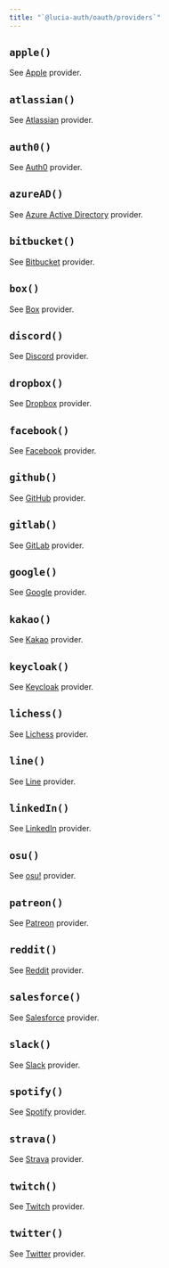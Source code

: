 ```yaml
---
title: "`@lucia-auth/oauth/providers`"
---
```


## `apple()`

See [Apple](/oauth/providers/apple) provider.

## `atlassian()`

See [Atlassian](/oauth/providers/atlassian) provider.

## `auth0()`

See [Auth0](/oauth/providers/auth0) provider.

## `azureAD()`

See [Azure Active Directory](/oauth/providers/azure-ad) provider.

## `bitbucket()`

See [Bitbucket](/oauth/providers/bitbucket) provider.

## `box()`

See [Box](/oauth/providers/box) provider.

## `discord()`

See [Discord](/oauth/providers/discord) provider.

## `dropbox()`

See [Dropbox](/oauth/providers/dropbox) provider.

## `facebook()`

See [Facebook](/oauth/providers/facebook) provider.

## `github()`

See [GitHub](/oauth/providers/github) provider.

## `gitlab()`

See [GitLab](/oauth/providers/gitlab) provider.

## `google()`

See [Google](/oauth/providers/google) provider.

## `kakao()`

See [Kakao](/oauth/providers/kakao) provider.

## `keycloak()`

See [Keycloak](/oauth/providers/keycloak) provider.

## `lichess()`

See [Lichess](/oauth/providers/lichess) provider.

## `line()`

See [Line](/oauth/providers/line) provider.

## `linkedIn()`

See [LinkedIn](/oauth/providers/linkedin) provider.

## `osu()`

See [osu!](/oauth/providers/osu) provider.

## `patreon()`

See [Patreon](/oauth/providers/patreon) provider.

## `reddit()`

See [Reddit](/oauth/providers/reddit) provider.

## `salesforce()`

See [Salesforce](/oauth/providers/salesforce) provider.

## `slack()`

See [Slack](/oauth/providers/slack) provider.

## `spotify()`

See [Spotify](/oauth/providers/spotify) provider.

## `strava()`

See [Strava](/oauth/providers/strava) provider.

## `twitch()`

See [Twitch](/oauth/providers/twitch) provider.

## `twitter()`

See [Twitter](/oauth/providers/twitter) provider.
